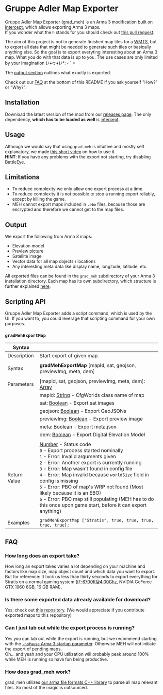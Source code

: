 # Gruppe Adler Map Exporter

Gruppe Adler Map Exporter (grad_meh) is an Arma 3 modification built on [intercept](https://github.com/intercept/intercept), which allows exporting Arma 3 maps.  
If you wonder what the `h` stands for you should check out [this pull request](https://github.com/gruppe-adler/grad_meh/pull/1).   

The aim of this project is not to generate finished map tiles for a [WMTS](https://en.wikipedia.org/wiki/Web_Map_Tile_Service), but to export all data that might be needed to generate such tiles or basically anything else. So the goal is to export everyting interesting about an Arma 3 map. What you do with that data is up to you. The use cases are only limited by your imagination (ﾉ◕ヮ◕)ﾉ*:・ﾟ✧  
  
The [output section](#Output) outlines what exactly is exported.  
  
Check out our [FAQ](#FAQ) at the bottom of this README if you ask yourself "How?" or "Why?".

## Installation
Download the latest version of the mod from our [releases page](https://github.com/gruppe-adler/grad_meh/releases). The only dependency, **which has to be loaded as well** is [intercept](https://steamcommunity.com/sharedfiles/filedetails/?id=1645973522). 

## Usage
Although we would say that using `grad_meh` is intuitive and mostly self explanatory, we made <a href="https://youtu.be/VdIXrm_eUMc" target="_blank">this short video</a> on how to use it.  
**HINT**: If you have any problems with the export not starting, try disabling BattleEye.

## Limitations
- To reduce complexity we only allow one export process at a time.
- To reduce complexity it is not possible to stop a running export reliably, except by killing the game.
- MEH cannot export maps included in `.ebo` files, because those are encrypted and therefore we cannot get to the map files. 

## Output
We export the following from Arma 3 maps:
- Elevation model
- Preview picture
- Satellite image
- Vector data for all map objects / locations
- Any interesting meta data like display name, longitude, latitude, etc.

All exported files can be found in the `grad_meh` subdirectory of your Arma 3 installation directory. Each map has its own subdirectory, which structure is further explained [here](./docs/output_spec.md).

## Scripting API
Gruppe Adler Map Exporter adds a script command, which is used by the UI. If you want to, you could leverage that scripting command for your own purposes.

### `gradMehExportMap`
|**Syntax**| |  
|---|---|  
|Description| Start export of given map. |
|||
|Syntax| **gradMehExportMap** [mapId, sat, geojson, previewImg, meta, dem]
|||
|Parameters|[mapId, sat, geojson, previewImg, meta, dem]: [Array](https://community.bistudio.com/wiki/Array)|
||mapId: [String](https://community.bistudio.com/wiki/String) - CfgWorlds class name of map|
||sat: [Boolean](https://community.bistudio.com/wiki/Boolean) - Export sat images|
||geojson: [Boolean](https://community.bistudio.com/wiki/Boolean) - Export GeoJSONs|
||previewImg: [Boolean](https://community.bistudio.com/wiki/Boolean) - Export preview image|
||meta: [Boolean](https://community.bistudio.com/wiki/Boolean) - Export meta.json|
||dem: [Boolean](https://community.bistudio.com/wiki/Boolean) - Export Digital Elevation Model|
|||
|Return Value| [Number](https://community.bistudio.com/wiki/Number) - Status code<br>`0` - Export process started nominally<br>`1` - Error: Invalid arguments given<br>`2` - Error: Another export is currently running<br>`3` - Error: Map wasn't found in config file<br>`4` - Error: Map invalid because `worldSize` field in config is missing<br>`5` - Error: PBO of map's WRP not found (Most likely because it is an EBO)<br>`6` - Error: PBO map still populating (MEH has to do this once upon game start, before it can export anything)
|||
|Examples|`gradMehExportMap ["Stratis", true, true, true, true, true];`|  

## FAQ

### How long does an export take?
How long an export takes varies a lot depending on your machine and factors like map size, map object count and which data you want to export.  
But for reference: It took us less than thirty seconds to export everything for Stratis on a normal gaming system (i7-6700K@4.00Ghz, NVIDIA GeForce GTX 1060 6GB, 16 GB RAM).

### Is there some exported data already available for download?
Yes, check out [this repository](https://github.com/gruppe-adler/meh-data). (We would appreciate if you contribute exported maps to this repository)

### Can I just tab out while the export process is running?
Yes you can tab out while the export is running, but we recommend starting with the [`-noPause` Arma 3 startup parameter](https://community.bistudio.com/wiki/Arma_3_Startup_Parameters#Developer_Options). Otherwise MEH will not initiate the export of pending maps.  
Oh... and yeah and your CPU utilization will probably peak around 100% while MEH is running so have fun being productive.

### How does grad_meh work?
grad_meh utilizes [our arma file formats C++ library](https://github.com/gruppe-adler/grad_aff) to parse all map relevant files. So most of the magic is outsourced.  
